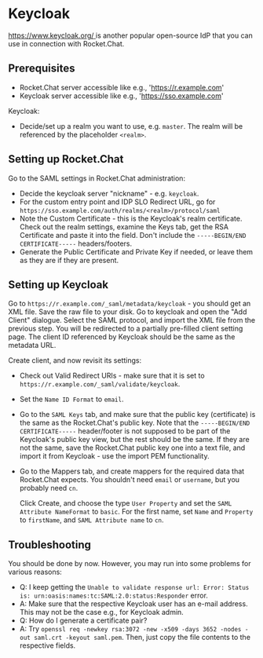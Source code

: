 # Keycloak

[https://www.keycloak.org/ ](https://www.keycloak.org/)is another popular open-source IdP that you can use in connection with Rocket.Chat.

## Prerequisites

* Rocket.Chat server accessible like e.g., 'https://r.example.com'
* Keycloak server accessible like e.g., 'https://sso.example.com'

Keycloak:

* Decide/set up a realm you want to use, e.g. `master`. The realm will be referenced by the placeholder `<realm>`.

## Setting up Rocket.Chat

Go to the SAML settings in Rocket.Chat administration:

* Decide the keycloak server "nickname" - e.g. `keycloak`.
* For the custom entry point and IDP SLO Redirect URL, go for `https://sso.example.com/auth/realms/<realm>/protocol/saml`
* Note the Custom Certificate - this is the Keycloak's realm certificate. Check out the realm settings, examine the Keys tab, get the RSA Certificate and paste it into the field. Don't include the `-----BEGIN/END CERTIFICATE-----` headers/footers.
* Generate the Public Certificate and Private Key if needed, or leave them as they are if they are present.

## Setting up Keycloak

Go to `https://r.example.com/_saml/metadata/keycloak` - you should get an XML file. Save the raw file to your disk. Go to keycloak and open the "Add Client" dialogue. Select the SAML protocol, and import the XML file from the previous step. You will be redirected to a partially pre-filled client setting page. The client ID referenced by Keycloak should be the same as the metadata URL.

Create client, and now revisit its settings:

* Check out Valid Redirect URIs - make sure that it is set to `https://r.example.com/_saml/validate/keycloak`.
* Set the `Name ID Format` to `email`.
* Go to the `SAML Keys` tab, and make sure that the public key (certificate) is the same as the Rocket.Chat's public key. Note that the `-----BEGIN/END CERTIFICATE-----` header/footer is not supposed to be part of the Keycloak's public key view, but the rest should be the same. If they are not the same, save the Rocket.Chat public key one into a text file, and import it from Keycloak - use the import PEM functionality.
*   Go to the Mappers tab, and create mappers for the required data that Rocket.Chat expects. You shouldn't need `email` or `username`, but you probably need `cn`.

    Click Create, and choose the type `User Property` and set the `SAML Attribute NameFormat` to `basic`. For the first name, set `Name` and `Property` to `firstName`, and `SAML Attribute name` to `cn`.

## Troubleshooting

You should be done by now. However, you may run into some problems for various reasons:

* Q: I keep getting the `Unable to validate response url: Error: Status is: urn:oasis:names:tc:SAML:2.0:status:Responder` error.
* A: Make sure that the respective Keycloak user has an e-mail address. This may not be the case e.g., for Keycloak admin.
* Q: How do I generate a certificate pair?
* A: Try `openssl req -newkey rsa:3072 -new -x509 -days 3652 -nodes -out saml.crt -keyout saml.pem`. Then, just copy the file contents to the respective fields.

